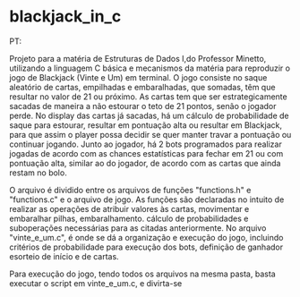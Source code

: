 # blackjack_in_c

PT:

Projeto para a matéria de Estruturas de Dados I,do Professor Minetto, utilizando a linguagem C básica e mecanismos da matéria para reproduzir o jogo de Blackjack (Vinte e Um) em terminal. O jogo consiste no saque aleatório de cartas, empilhadas e embaralhadas, que somadas, têm que resultar no valor de 21 ou próximo. As cartas tem que ser estrategicamente sacadas de maneira a não estourar o teto de 21 pontos, senão o jogador perde. No display das cartas já sacadas, há um cálculo de probabilidade de saque para estourar, resultar em pontuação alta ou resultar em Blackjack, para que assim o player possa decidir se quer manter travar a pontuação ou continuar jogando. Junto ao jogador, há 2 bots programados para realizar jogadas de acordo com as chances estatísticas para fechar em 21 ou com pontuação alta, similar ao do jogador, de acordo com as cartas que ainda restam no bolo.

O arquivo é dividido entre os arquivos de funções "functions.h" e "functions.c" e o arquivo de jogo. As funções são declaradas no intuito de realizar as operações de atribuir valores às cartas, movimentar e embaralhar pilhas, embaralhamento. cálculo de probabilidades e suboperações necessárias para as citadas anteriormente. No arquivo "vinte_e_um.c", é onde se dá a organização e execução do jogo, incluindo critérios de probabilidade para execução dos bots, definição de ganhador esorteio de início e de cartas.

Para execução do jogo, tendo todos os arquivos na mesma pasta, basta executar o script em vinte_e_um.c, e divirta-se

